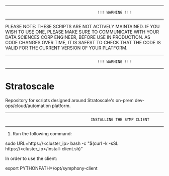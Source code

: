 ********************************************************************************************************
                                             !!! WARNING !!!
********************************************************************************************************
 PLEASE NOTE: THESE SCRIPTS ARE NOT ACTIVELY MAINTAINED. 
 IF YOU WISH TO USE ONE, PLEASE MAKE SURE TO COMMUNICATE WITH YOUR DATA SCIENCES CORP ENGINEER, 
 BEFORE USE IN PRODUCTION. AS CODE CHANGES OVER TIME, IT IS SAFEST TO CHECK THAT THE CODE IS VALID
 FOR THE CURRENT VERSION OF YOUR PLATFORM.
********************************************************************************************************
                                             !!! WARNING !!!
********************************************************************************************************



# Stratoscale
Repository for scripts designed around Stratoscale's on-prem dev-ops/cloud/automation platform.

********************************************************************************************************
                                          INSTALLING THE SYMP CLIENT
********************************************************************************************************
1. Run the following command:

  sudo URL=https://<cluster_ip> bash -c "$(curl -k -sSL https://<cluster_ip>/install-client.sh)"

In order to use the client:

  export PYTHONPATH=/opt/symphony-client
